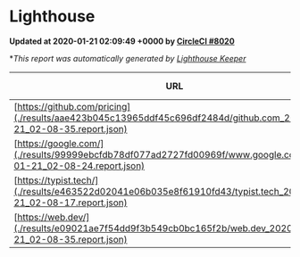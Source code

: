 
# Lighthouse

**Updated at 2020-01-21 02:09:49 +0000 by [CircleCI #8020](https://circleci.com/gh/ItinerisLtd/lighthouse-keeper-example/8020)**

**This report was automatically generated by [Lighthouse Keeper](https://github.com/itinerisltd/lighthouse-keeper)*

| URL | Performance | Accessibility | Best Practices | SEO | PWA | Updated At |
| --- | --- | --- | --- | --- | --- | --- |
| [https://github.com/pricing](./results/aae423b045c13965ddf45c696df2484d/github.com_2020-01-21_02-08-35.report.json) | 0.82 | 0.93 | 0.93 | 0.92 | 0.56 | 2020-01-21T02:08:35.344Z |
| [https://google.com/](./results/99999ebcfdb78df077ad2727fd00969f/www.google.com_2020-01-21_02-08-24.report.json) | 0.93 | 0.86 | 0.93 | 0.9 | 0.56 | 2020-01-21T02:08:24.483Z |
| [https://typist.tech/](./results/e463522d02041e06b035e8f61910fd43/typist.tech_2020-01-21_02-08-17.report.json) | 0.97 | 0.92 | 0.79 | 1 | 0.59 | 2020-01-21T02:08:17.958Z |
| [https://web.dev/](./results/e09021ae7f54dd9f3b549cb0bc165f2b/web.dev_2020-01-21_02-08-35.report.json) | 0.94 | 0.88 | 1 | 1 | 0.93 | 2020-01-21T02:08:35.294Z |

